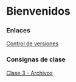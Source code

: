 # Bienvenidos


### Enlaces
[Control de versiones](./documents/versionado.md)


### Consignas de clase
[Clase 3 - Archivos](./documents/consignas/clase_3.md)